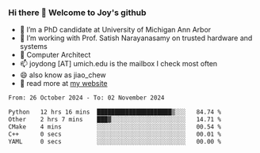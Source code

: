 ### Hi there 👋 Welcome to Joy's github

- 🔭 I’m a PhD candidate at University of Michigan Ann Arbor
- 🌱 I’m working with Prof. Satish Narayanasamy on trusted hardware and systems
- 👯 Computer Architect
- 📫 joydong [AT] umich.edu is the mailbox I check most often
- 😄 also know as jiao_chew
- 💬 read more at [my website](https://joydddd.github.io/)
<!--START_SECTION:waka-->

```txt
From: 26 October 2024 - To: 02 November 2024

Python   12 hrs 16 mins  █████████████████████▒░░░   84.74 %
Other    2 hrs 7 mins    ███▓░░░░░░░░░░░░░░░░░░░░░   14.71 %
CMake    4 mins          ░░░░░░░░░░░░░░░░░░░░░░░░░   00.54 %
C++      0 secs          ░░░░░░░░░░░░░░░░░░░░░░░░░   00.01 %
YAML     0 secs          ░░░░░░░░░░░░░░░░░░░░░░░░░   00.00 %
```

<!--END_SECTION:waka-->
